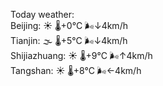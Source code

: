 Today weather:  
Beijing: ☀️   🌡️+0°C 🌬️↓4km/h  
Tianjin: 🌫  🌡️+5°C 🌬️↓4km/h  
Shijiazhuang: ☀️   🌡️+9°C 🌬️↑4km/h  
Tangshan: ☀️   🌡️+8°C 🌬️←4km/h  
